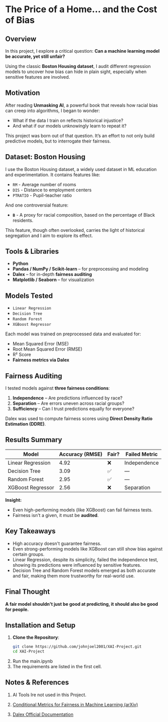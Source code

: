 # The Price of a Home… and the Cost of Bias

##  Overview

In this project, I explore a critical question: **Can a machine learning model be accurate, yet still unfair?**

Using the classic **Boston Housing dataset**, I audit different regression models to uncover how bias can hide in plain sight, especially when sensitive features are involved.

## Motivation

After reading **Unmasking AI**, a powerful book that reveals how racial bias can creep into algorithms, I began to wonder:
- What if the data I train on reflects historical injustice?  
- And what if our models unknowingly learn to repeat it?

This project was born out of that question. It’s an effort to not only build predictive models, but to interrogate their fairness.

##  Dataset: Boston Housing

I use the Boston Housing dataset, a widely used dataset in ML education and experimentation. It contains features like:

- `RM` - Average number of rooms
- `DIS` - Distance to employment centers
- `PTRATIO` - Pupil-teacher ratio

And one controversial feature:

- **`B`** -  A proxy for racial composition, based on the percentage of Black residents.

This feature, though often overlooked, carries the Iight of historical segregation and I aim to explore its effect.

##  Tools & Libraries

- **Python**
- **Pandas / NumPy / Scikit-learn** – for preprocessing and modeling
- **Dalex** – for in-depth **fairness auditing**
- **Matplotlib / Seaborn** – for visualization

##  Models Tested

- `Linear Regression`
- `Decision Tree`
- `Random Forest`
- `XGBoost Regressor`

Each model was trained on preprocessed data and evaluated for:

- Mean Squared Error (MSE)
- Root Mean Squared Error (RMSE)
- R² Score
- **Fairness metrics via Dalex**

## Fairness Auditing

I tested models against **three fairness conditions**:

1. **Independence** – Are predictions influenced by race?
2. **Separation** – Are errors uneven across racial groups?
3. **Sufficiency** – Can I trust predictions equally for everyone?

Dalex was used to compute fairness scores using **Direct Density Ratio Estimation (DDRE)**.

##  Results Summary

| Model               | Accuracy (RMSE) | Fair? | Failed Metric    |
|---------------------|-----------------|--------|------------------|
| Linear Regression   | 4.92             | ❌     | Independence     |
| Decision Tree       | 3.09             | ✅     | —                |
| Random Forest       | 2.95             | ✅     | —                |
| XGBoost Regressor   | 2.56             | ❌     | Separation       |

**Insight:** 
- Even high-performing models (like XGBoost) can fail fairness tests.  
- Fairness isn't a given, it must be **audited**.


##  Key Takeaways


- High accuracy doesn't guarantee fairness.
- Even strong-performing models like XGBoost can still show bias against certain groups.
- Linear Regression, despite its simplicity, failed the independence test, showing its predictions were influenced by sensitive features.
- Decision Tree and Random Forest models emerged as both accurate and fair, making them more trustworthy for real-world use.


## Final Thought

**A fair model shouldn't just be good at predicting,  it should also be good for people.**


## Installation and Setup

1. **Clone the Repository**:
   ```bash
   git clone https://github.com/johnjoel2001/XAI-Project.git
   cd XAI-Project
   ```
2. Run the main.ipynb
3. The requirements are listed in the first cell.


## Notes & References

1) AI Tools Ire not used in this Project.

2) [Conditional Metrics for Fairness in Machine Learning (arXiv)](https://arxiv.org/pdf/2001.06089)

3) [Dalex Official Documentation](https://dalex.drwhy.ai/)


